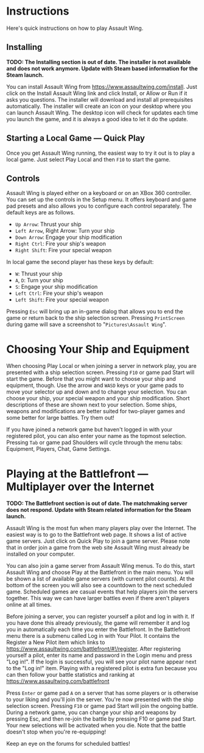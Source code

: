 # Instructions   

Here's quick instructions on how to play Assault Wing.

## Installing

**TODO: The Installing section is out of date. The installer is not available and does not
work anymore. Update with Steam based information for the Steam launch.**

You can install Assault Wing from https://www.assaultwing.com/install. Just click
on the Install Assault Wing link and click Install, or Allow or Run if it asks
you questions. The installer will download and install all prerequisites
automatically. The installer will create an icon on your desktop where you can
launch Assault Wing. The desktop icon will check for updates each time you
launch the game, and it is always a good idea to let it do the update.

## Starting a Local Game — Quick Play

Once you get Assault Wing running, the easiest way to try it out is to play a
local game. Just select Play Local and then `F10` to start the game.

## Controls

Assault Wing is played either on a keyboard or on an XBox 360 controller. You
can set up the controls in the Setup menu. It offers keyboard and game pad
presets and also allows you to configure each control separately. The default
keys are as follows.

- `Up Arrow`: Thrust your ship
- `Left Arrow`, Right Arrow: Turn your ship
- `Down Arrow`: Engage your ship modification
- `Right Ctrl`: Fire your ship's weapon
- `Right Shift`: Fire your special weapon

In local game the second player has these keys by default:

- `W`: Thrust your ship
- `A`, `D`: Turn your ship
- `S`: Engage your ship modification
- `Left Ctrl`: Fire your ship's weapon
- `Left Shift`: Fire your special weapon

Pressing `Esc` will bring up an in-game dialog that allows you to end the game or
return back to the ship selection screen. Pressing `PrintScreen` during game will
save a screenshot to "`Pictures\Assault Wing`".

# Choosing Your Ship and Equipment

When choosing Play Local or when joining a server in network play, you are
presented with a ship selection screen. Pressing `F10` or game pad Start will
start the game. Before that you might want to choose your ship and equipment,
though. Use the arrow and `WASD` keys or your game pads to move your selector up
and down and to change your selection. You can choose your ship, your special
weapon and your ship modification. Short descriptions of these are shown next to
your selection. Some ships, weapons and modifications are better suited for
two-player games and some better for large battles. Try them out!

If you have joined a network game but haven't logged in with your registered
pilot, you can also enter your name as the topmost selection. Pressing `Tab` or
game pad Shoulders will cycle through the menu tabs: Equipment, Players, Chat,
Game Settings.

# Playing at the Battlefront — Multiplayer over the Internet

**TODO: The Battlefront section is out of date. The matchmaking server does not respond. Update with Steam related information for the Steam launch.**

Assault Wing is the most fun when many players play over the Internet. The
easiest way is to go to the Battlefront web page. It shows a list of active game
servers. Just click on Quick Play to join a game server. Please note that in
order join a game from the web site Assault Wing must already be installed on
your computer.

You can also join a game server from Assault Wing menus. To do this, start
Assault Wing and choose Play at the Battlefront in the main menu. You will be
shown a list of available game servers (with current pilot counts). At the
bottom of the screen you will also see a countdown to the next scheduled game.
Scheduled games are casual events that help players join the servers together.
This way we can have larger battles even if there aren't players online at all
times.

Before joining a server, you can register yourself a pilot and log in with it.
If you have done this already previously, the game will remember it and log you
in automatically each time you enter the Battlefront. In the Battlefront menu
there is a submenu called Log in with Your Pilot. It contains the Register a New
Pilot item which links to https://www.assaultwing.com/battlefront/#!/register.
After registering yourself a pilot, enter its name and password in the Login
menu and press "Log in!". If the login is successful, you will see your pilot
name appear next to the "Log in!" item. Playing with a registered pilot is extra
fun because you can then follow your battle statistics and ranking at
https://www.assaultwing.com/battlefront

Press `Enter` or game pad `A` on a server that has some players or is otherwise
to your liking and you'll join the server. You're now presented with the ship
selection screen. Pressing `F10` or game pad Start will join the ongoing battle.
During a network game, you can change your ship and weapons by pressing Esc, and
then re-join the battle by pressing F10 or game pad Start. Your new selections
will be activated when you die. Note that the battle doesn't stop when you're
re-equipping!

Keep an eye on the forums for scheduled battles!